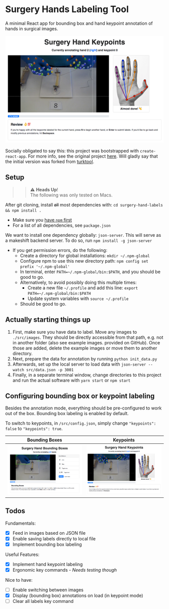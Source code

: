 # Surgery Hands Labeling Tool

A minimal React app for bounding box and hand keypoint annotation of hands in surgical images.

![](demo-pics/demo-keypoint.png)

<!-- |        Bounding Boxes        |            Keypoints             |
| :--------------------------: | :------------------------------: |
| ![](demo-pics/demo-bbox.png) | ![](demo-pics/demo-keypoint.png) | -->

Socially obligated to say this: this project was bootstrapped with `create-react-app`. For more info, see the original project [here](https://github.com/facebook/create-react-app/blob/master/packages/react-scripts/template/README.md). Will gladly say that the initial version was forked from [turktool](https://github.com/jaxony/turktool).  

## Setup

> > :warning: **Heads Up**!  
> > The following was only tested on Macs.

After git cloning, install ~~all~~ most dependencies with: `cd surgery-hand-labels && npm install .`

- Make sure you [have `npm` first](https://www.npmjs.com/get-npm)
- For a list of all dependencies, see `package.json`

We want to install one dependency globally: `json-server`. This will serve as a makeshift backend server. To do so, run `npm install -g json-server`

- If you get permission errors, do the following:
  - Create a directory for global installations: `mkdir ~/.npm-global`
  - Configure npm to use this new directory path: `npm config set prefix '~/.npm-global'`
  - In terminal, enter `PATH=~/.npm-global/bin:$PATH`, and you should be good to go.
  - Alternatively, to avoid possibly doing this multiple times:
    - Create a new file `~/.profile` and add this line: `export PATH=~/.npm-global/bin:$PATH`
    - Update system variables with `source ~/.profile`
  - Should be good to go.

## Actually starting things up

1. First, make sure you have data to label. Move any images to `./src/images`. They should be directly accessible from that path, e.g. not in another folder (also see example images. provided on GitHub). Once those are added, delete the example images or move them to another directory.
2. Next, prepare the data for annotation by running `python init_data.py`
3. Afterwards, set up the local server to load data with `json-server --watch src/data.json -p 3001`
4. Finally, in a separate terminal window, change directories to this project and run the actual software with `yarn start` or `npm start`

## Configuring bounding box or keypoint labeling

Besides the annotation mode, everything should be pre-configured to work out of the box. Bounding box labeling is enabled by default.

To switch to keypoints, in `/src/config.json`, simply change `"keypoints": false` to `"keypoints": true`.

|        Bounding Boxes        |            Keypoints             |
| :--------------------------: | :------------------------------: |
| ![](demo-pics/demo-bbox.png) | ![](demo-pics/demo-keypoint.png) |

## Todos

Fundamentals:

- [x] Feed in images based on JSON file
- [x] Enable saving labels directly to local file
- [x] Implement bounding box labeling

Useful Features:

- [x] Implement hand keypoint labeling
- [x] Ergonomic key commands - _Needs testing though_

Nice to have:

- [ ] Enable switching between images
- [x] Display (bounding box) annotations on load (in keypoint mode)  
- [ ] Clear all labels key command

